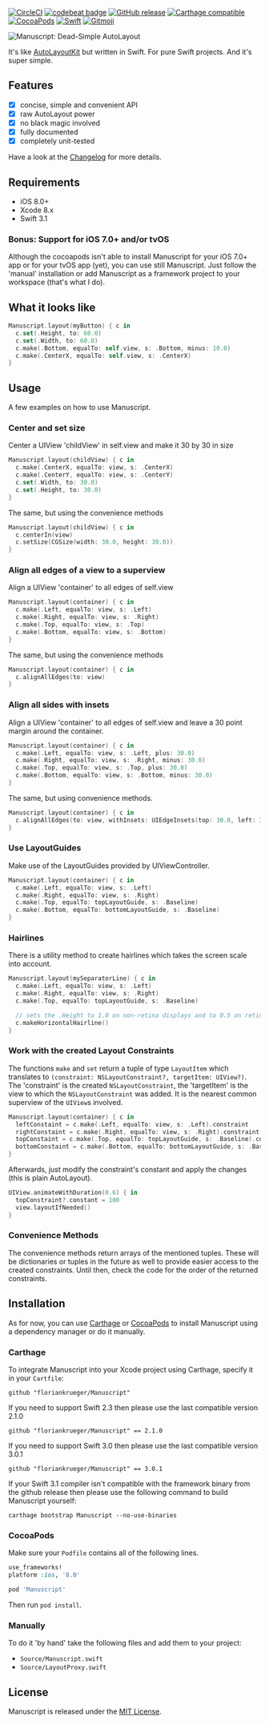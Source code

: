 [![CircleCI](https://img.shields.io/circleci/project/floriankrueger/Manuscript.svg)](https://circleci.com/gh/floriankrueger/Manuscript)
[![codebeat badge](https://codebeat.co/badges/f0466b34-3549-43df-b8a9-b01c41239ca3)](https://codebeat.co/projects/github-com-floriankrueger-manuscript-master)
[![GitHub release](https://img.shields.io/github/release/floriankrueger/Manuscript.svg)](https://github.com/floriankrueger/Manuscript)
[![Carthage compatible](https://img.shields.io/badge/Carthage-compatible-4BC51D.svg?style=flat)](https://github.com/Carthage/Carthage)
[![CocoaPods](https://img.shields.io/cocoapods/v/Manuscript.svg)](https://github.com/floriankrueger/Manuscript)
[![Swift](https://img.shields.io/badge/Swift-3.0-orange.svg)](https://swift.org)
[![Gitmoji](https://img.shields.io/badge/gitmoji-%20😜%20😍-FFDD67.svg?style=flat)](https://gitmoji.carloscuesta.me)
 
![Manuscript: Dead-Simple AutoLayout](https://raw.githubusercontent.com/floriankrueger/Manuscript/assets/manuscript.png)

It's like [AutoLayoutKit](https://github.com/floriankrueger/AutoLayoutKit) but written in Swift.
For pure Swift projects. And it's super simple.

## Features

- [x] concise, simple and convenient API
- [x] raw AutoLayout power
- [x] no black magic involved
- [x] fully documented
- [x] completely unit-tested

Have a look at the [Changelog](CHANGELOG.md) for more details.

## Requirements

- iOS 8.0+
- Xcode 8.x
- Swift 3.1

### Bonus: Support for iOS 7.0+ and/or tvOS

Although the cocoapods isn't able to install Manuscript for your iOS 7.0+ app or for your tvOS app
(yet), you can use still Manuscript. Just follow the 'manual' installation or add Manuscript as a
framework project to your workspace (that's what I do).

## What it looks like

```swift
Manuscript.layout(myButton) { c in
  c.set(.Height, to: 60.0)
  c.set(.Width, to: 60.0)
  c.make(.Bottom, equalTo: self.view, s: .Bottom, minus: 10.0)
  c.make(.CenterX, equalTo: self.view, s: .CenterX)
}
```

## Usage

A few examples on how to use Manuscript.

### Center and set size

Center a UIView 'childView' in self.view and make it 30 by 30 in size

```swift
Manuscript.layout(childView) { c in
  c.make(.CenterX, equalTo: view, s: .CenterX)
  c.make(.CenterY, equalTo: view, s: .CenterY)
  c.set(.Width, to: 30.0)
  c.set(.Height, to: 30.0)
}
```

The same, but using the convenience methods

```swift
Manuscript.layout(childView) { c in
  c.centerIn(view)
  c.setSize(CGSize(width: 30.0, height: 30.0))
}
```

### Align all edges of a view to a superview

Align a UIView 'container' to all edges of self.view

```swift
Manuscript.layout(container) { c in
  c.make(.Left, equalTo: view, s: .Left)
  c.make(.Right, equalTo: view, s: .Right)
  c.make(.Top, equalTo: view, s: .Top)
  c.make(.Bottom, equalTo: view, s: .Bottom)
}
```

The same, but using the convenience methods

```swift
Manuscript.layout(container) { c in
  c.alignAllEdges(to: view)
}
```

### Align all sides with insets

Align a UIView 'container' to all edges of self.view and leave a 30 point margin around the
container.

```swift
Manuscript.layout(container) { c in
  c.make(.Left, equalTo: view, s: .Left, plus: 30.0)
  c.make(.Right, equalTo: view, s: .Right, minus: 30.0)
  c.make(.Top, equalTo: view, s: .Top, plus: 30.0)
  c.make(.Bottom, equalTo: view, s: .Bottom, minus: 30.0)
}
```

The same, but using convenience methods.

```swift
Manuscript.layout(container) { c in
  c.alignAllEdges(to: view, withInsets: UIEdgeInsets(top: 30.0, left: 30.0, bottom: 30.0, right: 30.0))
}
```

### Use LayoutGuides

Make use of the LayoutGuides provided by UIViewController.

```swift
Manuscript.layout(container) { c in
  c.make(.Left, equalTo: view, s: .Left)
  c.make(.Right, equalTo: view, s: .Right)
  c.make(.Top, equalTo: topLayoutGuide, s: .Baseline)
  c.make(.Bottom, equalTo: bottomLayoutGuide, s: .Baseline)
}
```

### Hairlines

There is a utility method to create hairlines which takes the screen scale into account.

```swift
Manuscript.layout(mySeparatorLine) { c in
  c.make(.Left, equalTo: view, s: .Left)
  c.make(.Right, equalTo: view, s: .Right)
  c.make(.Top, equalTo: topLayoutGuide, s: .Baseline)

  // sets the .Height to 1.0 on non-retina displays and to 0.5 on retina displays
  c.makeHorizontalHairline()
}
```

### Work with the created Layout Constraints

The functions `make` and `set` return a tuple of type `LayoutItem` which translates to
`(constraint: NSLayoutConstraint?, targetItem: UIView?)`. The 'constraint' is the created
`NSLayoutConstraint`, the 'targetItem' is the view to which the `NSLayoutConstraint` was added. It
is the nearest common superview of the `UIView`s involved.

```swift
Manuscript.layout(container) { c in
  leftConstaint = c.make(.Left, equalTo: view, s: .Left).constraint
  rightConstaint = c.make(.Right, equalTo: view, s: .Right).constraint
  topConstaint = c.make(.Top, equalTo: topLayoutGuide, s: .Baseline).constraint
  bottomConstaint = c.make(.Bottom, equalTo: bottomLayoutGuide, s: .Baseline).constraint
}
```

Afterwards, just modify the constraint's constant and apply the changes (this is plain AutoLayout).

```swift
UIView.animateWithDuration(0.6) { in
  topConstraint?.constant = 100
  view.layoutIfNeeded()
}
```

### Convenience Methods

The convenience methods return arrays of the mentioned tuples. These will be dictionaries or tuples
in the future as well to provide easier access to the created constraints. Until then, check the
code for the order of the returned constraints.

## Installation

As for now, you can use [Carthage](https://github.com/Carthage/Carthage) or [CocoaPods](https://cocoapods.org) to install Manuscript
using a dependency manager or do it manually.

### Carthage

To integrate Manuscript into your Xcode project using Carthage, specify it in your `Cartfile`:

```ogdl
github "floriankrueger/Manuscript"
```

If you need to support Swift 2.3 then please use the last compatible version 2.1.0

```ogdl
github "floriankrueger/Manuscript" == 2.1.0
```
 
If you need to support Swift 3.0 then please use the last compatible version 3.0.1
 
```ogdl
github "floriankrueger/Manuscript" == 3.0.1
```

If your Swift 3.1 compiler isn't compatible with the framework binary from the github release then 
please use the following command to build Manuscript yourself:
 
```
carthage bootstrap Manuscript --no-use-binaries
```
 
### CocoaPods

Make sure your `Podfile` contains all of the following lines.

```ruby
use_frameworks!
platform :ios, '8.0'

pod 'Manuscript'
```

Then run `pod install`.

### Manually

To do it 'by hand' take the following files and add them to your project:

- `Source/Manuscript.swift`
- `Source/LayoutProxy.swift`

## License

Manuscript is released under the [MIT License](LICENSE.md).
